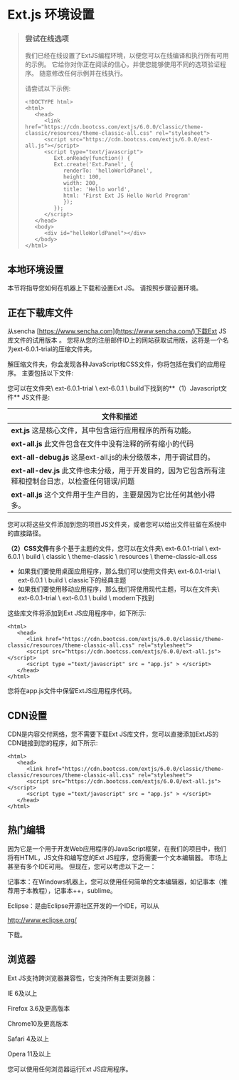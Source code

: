 # Ext.js 环境设置

> ### 尝试在线选项
>
> 我们已经在线设置了ExtJS编程环境，以便您可以在线编译和执行所有可用的示例。 它给你对你正在阅读的信心，并使您能够使用不同的选项验证程序。 随意修改任何示例并在线执行。
>
> 请尝试以下示例:
>
> ```
> <!DOCTYPE html>
> <html>
>    <head>
>       <link href="https://cdn.bootcss.com/extjs/6.0.0/classic/theme-classic/resources/theme-classic-all.css" rel="stylesheet">
>       <script src="https://cdn.bootcss.com/extjs/6.0.0/ext-all.js"></script>
>       <script type="text/javascript">
>          Ext.onReady(function() {
>          Ext.create('Ext.Panel', {
>             renderTo: 'helloWorldPanel',
>             height: 100,
>             width: 200,
>             title: 'Hello world',
>             html: 'First Ext JS Hello World Program'
>             });
>          });
>       </script>
>    </head>
>    <body>
>       <div id="helloWorldPanel"></div>
>    </body>
> </html>
> ```

## 本地环境设置

本节将指导您如何在机器上下载和设置Ext JS。 请按照步骤设置环境。

## 正在下载库文件

从sencha [https://www.sencha.com](https://www.sencha.com/)下载Ext JS库文件的试用版本 。 您将从您的注册邮件ID上的网站获取试用版，这将是一个名为ext-6.0.1-trial的压缩文件夹。

解压缩文件夹，你会发现各种JavaScript和CSS文件，你将包括在我们的应用程序。 主要包括以下文件:

您可以在文件夹\\ ext-6.0.1-trial \\ ext-6.0.1 \\ build下找到的**（1）Javascript文件** JS文件是:

| 文件和描述                                                   |
| ------------------------------------------------------------ |
| **ext.js**  这是核心文件，其中包含运行应用程序的所有功能。   |
| **ext-all.js**  此文件包含在文件中没有注释的所有缩小的代码   |
| **ext-all-debug.js**  这是ext-all.js的未分级版本，用于调试目的。 |
| **ext-all-dev.js**  此文件也未分级，用于开发目的，因为它包含所有注释和控制台日志，以检查任何错误/问题 |
| **ext-all.js**  这个文件用于生产目的，主要是因为它比任何其他小得多。 |

您可以将这些文件添加到您的项目JS文件夹，或者您可以给出文件驻留在系统中的直接路径。

**（2）CSS文件**有多个基于主题的文件，您可以在文件夹\\ ext-6.0.1-trial \\ ext-6.0.1 \\ build \\ classic \\ theme-classic \\ resources \\ theme-classic-all.css

- 如果我们要使用桌面应用程序，那么我们可以使用文件夹\\ ext-6.0.1-trial \\ ext-6.0.1 \\ build \\ classic下的经典主题
- 如果我们要使用移动应用程序，那么我们将使用现代主题，可以在文件夹\\ ext-6.0.1-trial \\ ext-6.0.1 \\ build \\ modern下找到

这些库文件将添加到Ext JS应用程序中，如下所示:

```
<html>
   <head>
      <link href="https://cdn.bootcss.com/extjs/6.0.0/classic/theme-classic/resources/theme-classic-all.css" rel="stylesheet">
      <script src="https://cdn.bootcss.com/extjs/6.0.0/ext-all.js"></script>
      <script type ="text/javascript" src = "app.js" > </script> 
   </head>
</html>
```

您将在app.js文件中保留ExtJS应用程序代码。

## CDN设置

CDN是内容交付网络，您不需要下载Ext JS库文件，您可以直接添加ExtJS的CDN链接到您的程序，如下所示:

```
<html>
   <head>
      <link href="https://cdn.bootcss.com/extjs/6.0.0/classic/theme-classic/resources/theme-classic-all.css" rel="stylesheet">
      <script src="https://cdn.bootcss.com/extjs/6.0.0/ext-all.js"></script>
      <script type ="text/javascript" src = "app.js" > </script> 
   </head>
</html>
```

## 

## 热门编辑

因为它是一个用于开发Web应用程序的JavaScript框架，在我们的项目中，我们将有HTML，JS文件和编写您的Ext JS程序，您将需要一个文本编辑器。 市场上甚至有多个IDE可用。 但现在，您可以考虑以下之一：



记事本：在Windows机器上，您可以使用任何简单的文本编辑器，如记事本（推荐用于本教程），记事本++，sublime。



Eclipse：是由Eclipse开源社区开发的一个IDE，可以从

http://www.eclipse.org/

下载。



## 浏览器

Ext JS支持跨浏览器兼容性，它支持所有主要浏览器：



IE 6及以上



Firefox 3.6及更高版本



Chrome10及更高版本



Safari 4及以上



Opera 11及以上



您可以使用任何浏览器运行Ext JS应用程序。